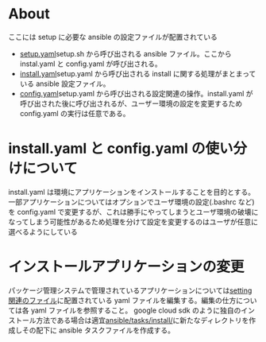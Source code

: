 # About

ここには setup に必要な ansible の設定ファイルが配置されている

- [setup.yaml](./setup.yaml)setup.sh から呼び出される ansible ファイル。ここから instal.yaml と config.yaml が呼び出される。
- [install.yaml](./install.yaml)setup.yaml から呼び出される install に関する処理がまとまっている ansible 設定ファイル。
- [config.yaml](./config.yaml)setup.yaml から呼び出される設定関連の操作。install.yaml が呼び出された後に呼び出されるが、ユーザー環境の設定を変更するため config.yaml の実行は任意である。

# install.yaml と config.yaml の使い分けについて

install.yaml は環境にアプリケーションをインストールすることを目的とする。一部アプリケーションについてはオプションでユーザ環境の設定(.bashrc など)を config.yaml で変更するが、これは勝手にやってしまうとユーザ環境の破壊になってしまう可能性があるため処理を分けて設定を変更するのはユーザが任意に選べるようにしている

# インストールアプリケーションの変更

パッケージ管理システムで管理されているアプリケーションについては[setting 関連のファイル](./vars/install/setting/)に配置されている yaml ファイルを編集する。編集の仕方については各 yaml ファイルを参照すること。
google cloud sdk のように独自のインストール方法である場合は適宜[ansible/tasks/install/](./tasks/install/)に新たなディレクトリを作成しその配下に ansible タスクファイルを作成する。

